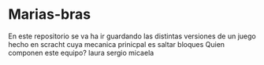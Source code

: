 # Marias-bras
En este repositorio se va ha ir guardando las distintas versiones de un juego hecho en scracht cuya mecanica prinicpal es saltar bloques
Quien componen este equipo?
laura
sergio
micaela
